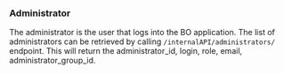 ### Administrator
The administrator is the user that logs into the BO application.
The list of administrators can be retrieved by calling `/internalAPI/administrators/` endpoint.
This will return the administrator_id, login, role, email, administrator_group_id.
